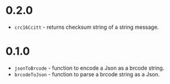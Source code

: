 # 0.2.0
- `crc16Ccitt` - returns checksum string of a string message.

# 0.1.0
- `jsonToBrcode` - function to encode a Json as a brcode string.
- `brcodeToJson` - function to parse a brcode string as a Json.